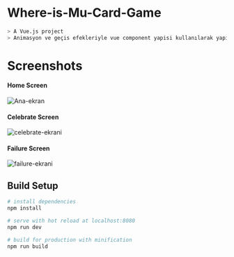 # Where-is-Mu-Card-Game
``` bash
> A Vue.js project            
> Animasyon ve geçis efekleriyle vue component yapisi kullanılarak yapilmis kart eslestirme oyunu
```
# Screenshots
#### Home Screen
![Ana-ekran](https://user-images.githubusercontent.com/38696355/89571529-7fa87e00-d830-11ea-960d-0ae5db44a646.png)
#### Celebrate Screen
![celebrate-ekrani](https://user-images.githubusercontent.com/38696355/89572391-b632c880-d831-11ea-9eb8-cbe7217738a0.png)
#### Failure Screen
![failure-ekrani](https://user-images.githubusercontent.com/38696355/89572517-de222c00-d831-11ea-8918-349ca4f4ed5c.png)

## Build Setup

``` bash
# install dependencies
npm install

# serve with hot reload at localhost:8080
npm run dev

# build for production with minification
npm run build
```


